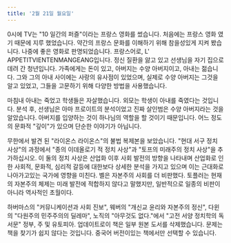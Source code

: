 ```yaml
---
title: '2월 21일 월요일'
---
```

0시에 TV는 "10 일간의 퍼즐"이라는 프랑스 영화를 썼습니다. 처음에는 프랑스 영화 였기 때문에 지루 했었습니다. 약간의 프랑스 문화를 이해하기 위해 참을성있게 지켜 봤습니다. 나중에 좋은 영화로 판명되었습니다. 프랑스어로, L' APPETITVIENTENMANGEANG입니다. 정신 질환을 앓고 있고 선생님을 자기 집으로 데려 간 청년입니다. 가족에게는 돈이 있고, 아버지는 수양 아버지이고, 아내는 젊습니다. 그와 그의 아내 사이에는 사랑의 유사점이 있었으며, 실제로 수양 아버지는 그것을 알고 있었고, 그들을 고문하기 위해 다양한 방법을 사용했습니다.

마침내 아내는 죽었고 학생들은 자살했습니다. 외모는 학생이 아내를 죽였다는 것입니다. 분석 후, 선생님은 아마 프로이트의 분석이었고 진짜 살인범은 수양 아버지라는 것을 알았습니다. 아버지를 입양하는 것이 하나님의 역할을 할 것이기 때문입니다. 어느 정도의 문화적 "깊이"가 있으며 단순한 이야기가 아닙니다.

무한에서 발견 된 "라이온스 라이온스"의 불법 복제본을 보았습니다. "현대 서구 정치 사상"의 과정에서 "종의 이데올로기 적 정치 사상"과 "토프의 미래주의 정치 사상"을 추가하십시오. 이 둘의 정치 사상은 산업화 이후 사회 발전의 방향을 나타내며 산업화로 인한 사회적, 문화적, 심리적 갈등에 대한보다 상세한 분석을 가지고 있으며 이는 근대화로 나아가고있는 국가에 영향을 미친다. 벨은 자본주의 사회를 더 비판했다. 토플러는 현재의 자본주의 체제는 미래 발전에 적합하지 않다고 말했지만, 일반적으로 일종의 비판이 아니라 역사적인 초월이다.

하버마스의 "커뮤니케이션과 사회 진보", 웨버의 "개신교 윤리와 자본주의 정신", 다윈의 "다원주의 민주주의의 딜레마", 노직의 "아무것도 없다."에서 "고전 서양 정치학의 독서문" 정부, 주 및 유토피아. 업데이트로이 책은 일부 원본 도서를 삭제했습니다. 문제는 책을 찾기가 쉽지 않다는 것입니다. 중국어 버전이있는 책에서만 선택할 수 있습니다.